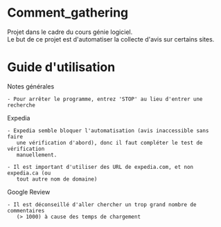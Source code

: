 # Comment_gathering
Projet dans le cadre du cours génie logiciel.<br />
Le but de ce projet est d'automatiser la collecte d'avis sur certains sites.

# Guide d'utilisation 
Notes générales

    - Pour arrêter le programme, entrez 'STOP' au lieu d'entrer une recherche 

Expedia

    - Expedia semble bloquer l'automatisation (avis inaccessible sans faire
       une vérification d'abord), donc il faut compléter le test de vérification
       manuellement. 

    - Il est important d'utiliser des URL de expedia.com, et non expedia.ca (ou
       tout autre nom de domaine)
       

Google Review

    - Il est déconseillé d'aller chercher un trop grand nombre de commentaires
       (> 1000) à cause des temps de chargement
